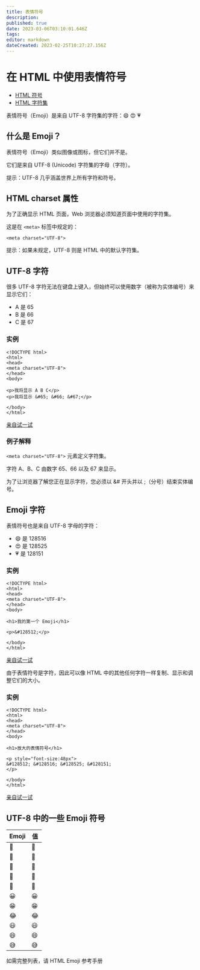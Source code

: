 ```yaml
---
title: 表情符号
description: 
published: true
date: 2023-03-06T03:10:01.646Z
tags: 
editor: markdown
dateCreated: 2023-02-25T10:27:27.156Z
---
```


# 在 HTML 中使用表情符号

* [HTML 符号](https://www.w3school.com.cn/html/html_symbols.asp)
* [HTML 字符集](https://www.w3school.com.cn/html/html_charset.asp)

表情符号（Emoji）是来自 UTF-8 字符集的字符：😄 😍 💗

## 什么是 Emoji？

表情符号（Emoji）类似图像或图标，但它们并不是。

它们是来自 UTF-8 (Unicode) 字符集的字母（字符）。

提示：UTF-8 几乎涵盖世界上所有字符和符号。

## HTML charset 属性

为了正确显示 HTML 页面，Web 浏览器必须知道页面中使用的字符集。

这是在 `<meta>` 标签中规定的：

```
<meta charset="UTF-8">
```

提示：如果未规定，UTF-8 则是 HTML 中的默认字符集。

## UTF-8 字符

很多 UTF-8 字符无法在键盘上键入，但始终可以使用数字（被称为实体编号）来显示它们：

* A 是 65
* B 是 66
* C 是 67

### 实例

```
<!DOCTYPE html>
<html>
<head>
<meta charset="UTF-8">
</head>
<body>

<p>我将显示 A B C</p>
<p>我将显示 &#65; &#66; &#67;</p>

</body>
</html>
```

[亲自试一试](https://www.w3school.com.cn/tiy/t.asp?f=html_emoji_utf8)

### 例子解释

`<meta charset="UTF-8">` 元素定义字符集。

字符 A、B、C 由数字 65、66 以及 67 来显示。

为了让浏览器了解您正在显示字符，您必须以 &# 开头并以 ;（分号）结束实体编号。

## Emoji 字符

表情符号也是来自 UTF-8 字母的字符：

* 😄 是 128516
* 😍 是 128525
* 💗 是 128151

### 实例

```
<!DOCTYPE html>
<html>
<head>
<meta charset="UTF-8">
</head>
<body>

<h1>我的第一个 Emoji</h1>

<p>&#128512;</p>

</body>
</html>
```

[亲自试一试](https://www.w3school.com.cn/tiy/t.asp?f=html_emoji)

由于表情符号是字符，因此可以像 HTML 中的其他任何字符一样复制、显示和调整它们的大小。

### 实例

```
<!DOCTYPE html>
<html>
<head>
<meta charset="UTF-8">
</head>
<body>

<h1>放大的表情符号</h1>

<p style="font-size:48px">
&#128512; &#128516; &#128525; &#128151;
</p>

</body>
</html>
```

[亲自试一试](https://www.w3school.com.cn/tiy/t.asp?f=html_emoji_size)

## UTF-8 中的一些 Emoji 符号

| Emoji | 值 |
| ------- | ---- |
| 🗻    | 🗻 |
| 🗼    | 🗼 |
| 🗽    | 🗽 |
| 🗾    | 🗾 |
| 🗿    | 🗿 |
| 😀    | 😀 |
| 😁    | 😁 |
| 😂    | 😂 |
| 😃    | 😃 |
| 😄    | 😄 |
| 😅    | 😅 |

如需完整列表，请 HTML Emoji 参考手册